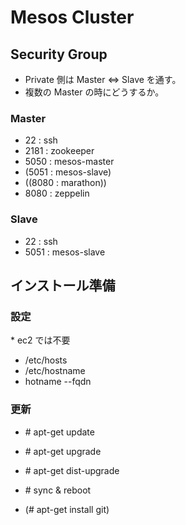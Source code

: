 # Mesos Cluster

## Security Group

* Private 側は Master <=> Slave を通す。
* 複数の Master の時にどうするか。

### Master

* 22   : ssh
* 2181 : zookeeper
* 5050 : mesos-master
* (5051 : mesos-slave)
* ((8080 : marathon))
* 8080 : zeppelin

### Slave

* 22   : ssh
* 5051 : mesos-slave

  
## インストール準備

### 設定

\* ec2 では不要

* /etc/hosts
* /etc/hostname
* hotname --fqdn

### 更新

* \# apt-get update
* \# apt-get upgrade
* \# apt-get dist-upgrade

* \# sync & reboot

* (\# apt-get install git)
